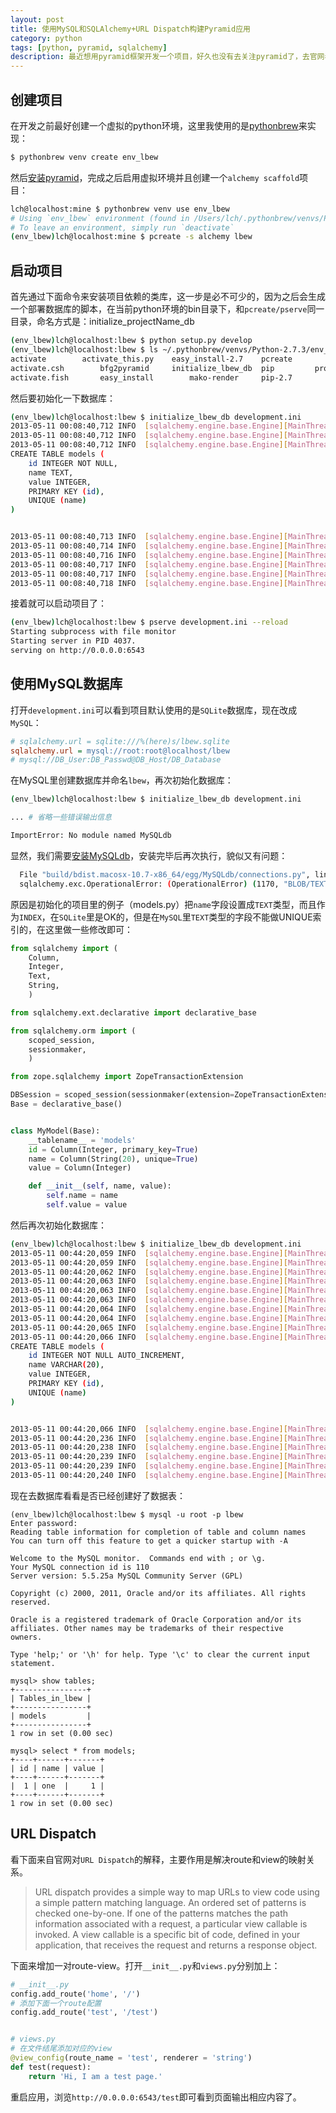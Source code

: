 ```yaml
---
layout: post
title: 使用MySQL和SQLAlchemy+URL Dispatch构建Pyramid应用
category: python
tags: [python, pyramid, sqlalchemy]
description: 最近想用pyramid框架开发一个项目，好久也没有去关注pyramid了，去官网看一下已经更新到1.4版本。刚好前几天有网友问我相关问题，就来亲自做一下。
---
```


## 创建项目

在开发之前最好创建一个虚拟的python环境，这里我使用的是[pythonbrew][pythonbrew]来实现：

```bash
$ pythonbrew venv create env_lbew
```

然后[安装pyramid][install pyramid]，完成之后启用虚拟环境并且创建一个`alchemy scaffold`项目：

```bash
lch@localhost:mine $ pythonbrew venv use env_lbew
# Using `env_lbew` environment (found in /Users/lch/.pythonbrew/venvs/Python-2.7.3)
# To leave an environment, simply run `deactivate`
(env_lbew)lch@localhost:mine $ pcreate -s alchemy lbew
```

[pythonbrew]: http://luchanghong.com/python/2012/07/22/switch-your-python-env-with-using-pythonbrew.html "switch your python env with using pythonbrew"
[install pyramid]: http://luchanghong.com/python/2012/04/07/install-pyramid-and-run-a-sample-hello-world.html "安装pyramid并运行一个hello world"

## 启动项目

首先通过下面命令来安装项目依赖的类库，这一步是必不可少的，因为之后会生成一个部署数据库的脚本，在当前python环境的bin目录下，和`pcreate/pserve`同一目录，命名方式是：initialize_projectName_db

```bash
(env_lbew)lch@localhost:lbew $ python setup.py develop
(env_lbew)lch@localhost:lbew $ ls ~/.pythonbrew/venvs/Python-2.7.3/env_lbew/bin
activate        activate_this.py    easy_install-2.7    pcreate         prequest        pshell          pygmentize
activate.csh        bfg2pyramid     initialize_lbew_db  pip         proutes         ptweens         python
activate.fish       easy_install        mako-render     pip-2.7         pserve          pviews
```

然后要初始化一下数据库：

```bash
(env_lbew)lch@localhost:lbew $ initialize_lbew_db development.ini
2013-05-11 00:08:40,712 INFO  [sqlalchemy.engine.base.Engine][MainThread] PRAGMA table_info("models")
2013-05-11 00:08:40,712 INFO  [sqlalchemy.engine.base.Engine][MainThread] ()
2013-05-11 00:08:40,712 INFO  [sqlalchemy.engine.base.Engine][MainThread]
CREATE TABLE models (
    id INTEGER NOT NULL,
    name TEXT,
    value INTEGER,
    PRIMARY KEY (id),
    UNIQUE (name)
)


2013-05-11 00:08:40,713 INFO  [sqlalchemy.engine.base.Engine][MainThread] ()
2013-05-11 00:08:40,714 INFO  [sqlalchemy.engine.base.Engine][MainThread] COMMIT
2013-05-11 00:08:40,716 INFO  [sqlalchemy.engine.base.Engine][MainThread] BEGIN (implicit)
2013-05-11 00:08:40,717 INFO  [sqlalchemy.engine.base.Engine][MainThread] INSERT INTO models (name, value) VALUES (?, ?)
2013-05-11 00:08:40,717 INFO  [sqlalchemy.engine.base.Engine][MainThread] ('one', 1)
2013-05-11 00:08:40,718 INFO  [sqlalchemy.engine.base.Engine][MainThread] COMMIT
```

接着就可以启动项目了：

```bash
(env_lbew)lch@localhost:lbew $ pserve development.ini --reload
Starting subprocess with file monitor
Starting server in PID 4037.
serving on http://0.0.0.0:6543
```

## 使用MySQL数据库

打开`development.ini`可以看到项目默认使用的是`SQLite`数据库，现在改成`MySQL`：

```ini
# sqlalchemy.url = sqlite:///%(here)s/lbew.sqlite
sqlalchemy.url = mysql://root:root@localhost/lbew
# mysql://DB_User:DB_Passwd@DB_Host/DB_Database
```

在MySQL里创建数据库并命名`lbew`，再次初始化数据库：

```bash
(env_lbew)lch@localhost:lbew $ initialize_lbew_db development.ini

... # 省略一些错误输出信息

ImportError: No module named MySQLdb
```

显然，我们需要[安装MySQLdb][install MySQLdb]，安装完毕后再次执行，貌似又有问题：

```bash
  File "build/bdist.macosx-10.7-x86_64/egg/MySQLdb/connections.py", line 36, in defaulterrorhandler
  sqlalchemy.exc.OperationalError: (OperationalError) (1170, "BLOB/TEXT column 'name' used in key specification without a key length") '\nCREATE TABLE models (\n\tid INTEGER NOT NULL AUTO_INCREMENT, \n\tname TEXT, \n\tvalue INTEGER, \n\tPRIMARY KEY (id), \n\tUNIQUE (name)\n)\n\n' ()
```

[install MySQLdb]: http://luchanghong.com/database/2012/07/22/install-mysqldb-package-with-mac.html "Mac下安装MySQLdb"

原因是初始化的项目里的例子（models.py）把`name`字段设置成`TEXT`类型，而且作为`INDEX`，在`SQLite`里是OK的，但是在`MySQL`里`TEXT`类型的字段不能做UNIQUE索引的，在这里做一些修改即可：

```python
from sqlalchemy import (
    Column,
    Integer,
    Text,
    String,
    )

from sqlalchemy.ext.declarative import declarative_base

from sqlalchemy.orm import (
    scoped_session,
    sessionmaker,
    )

from zope.sqlalchemy import ZopeTransactionExtension

DBSession = scoped_session(sessionmaker(extension=ZopeTransactionExtension()))
Base = declarative_base()


class MyModel(Base):
    __tablename__ = 'models'
    id = Column(Integer, primary_key=True)
    name = Column(String(20), unique=True)
    value = Column(Integer)

    def __init__(self, name, value):
        self.name = name
        self.value = value
```

然后再次初始化数据库：

```bash
(env_lbew)lch@localhost:lbew $ initialize_lbew_db development.ini
2013-05-11 00:44:20,059 INFO  [sqlalchemy.engine.base.Engine][MainThread] SELECT DATABASE()
2013-05-11 00:44:20,059 INFO  [sqlalchemy.engine.base.Engine][MainThread] ()
2013-05-11 00:44:20,062 INFO  [sqlalchemy.engine.base.Engine][MainThread] SHOW VARIABLES LIKE 'character_set%%'
2013-05-11 00:44:20,063 INFO  [sqlalchemy.engine.base.Engine][MainThread] ()
2013-05-11 00:44:20,063 INFO  [sqlalchemy.engine.base.Engine][MainThread] SHOW VARIABLES LIKE 'sql_mode'
2013-05-11 00:44:20,063 INFO  [sqlalchemy.engine.base.Engine][MainThread] ()
2013-05-11 00:44:20,064 INFO  [sqlalchemy.engine.base.Engine][MainThread] DESCRIBE `models`
2013-05-11 00:44:20,064 INFO  [sqlalchemy.engine.base.Engine][MainThread] ()
2013-05-11 00:44:20,065 INFO  [sqlalchemy.engine.base.Engine][MainThread] ROLLBACK
2013-05-11 00:44:20,066 INFO  [sqlalchemy.engine.base.Engine][MainThread]
CREATE TABLE models (
    id INTEGER NOT NULL AUTO_INCREMENT,
    name VARCHAR(20),
    value INTEGER,
    PRIMARY KEY (id),
    UNIQUE (name)
)


2013-05-11 00:44:20,066 INFO  [sqlalchemy.engine.base.Engine][MainThread] ()
2013-05-11 00:44:20,236 INFO  [sqlalchemy.engine.base.Engine][MainThread] COMMIT
2013-05-11 00:44:20,238 INFO  [sqlalchemy.engine.base.Engine][MainThread] BEGIN (implicit)
2013-05-11 00:44:20,239 INFO  [sqlalchemy.engine.base.Engine][MainThread] INSERT INTO models (name, value) VALUES (%s, %s)
2013-05-11 00:44:20,239 INFO  [sqlalchemy.engine.base.Engine][MainThread] ('one', 1)
2013-05-11 00:44:20,240 INFO  [sqlalchemy.engine.base.Engine][MainThread] COMMIT
```

现在去数据库看看是否已经创建好了数据表：

```mysql
(env_lbew)lch@localhost:lbew $ mysql -u root -p lbew
Enter password:
Reading table information for completion of table and column names
You can turn off this feature to get a quicker startup with -A

Welcome to the MySQL monitor.  Commands end with ; or \g.
Your MySQL connection id is 110
Server version: 5.5.25a MySQL Community Server (GPL)

Copyright (c) 2000, 2011, Oracle and/or its affiliates. All rights reserved.

Oracle is a registered trademark of Oracle Corporation and/or its
affiliates. Other names may be trademarks of their respective
owners.

Type 'help;' or '\h' for help. Type '\c' to clear the current input statement.

mysql> show tables;
+----------------+
| Tables_in_lbew |
+----------------+
| models         |
+----------------+
1 row in set (0.00 sec)

mysql> select * from models;
+----+------+-------+
| id | name | value |
+----+------+-------+
|  1 | one  |     1 |
+----+------+-------+
1 row in set (0.00 sec)
```

## URL Dispatch

看下面来自官网对`URL Dispatch`的解释，主要作用是解决route和view的映射关系。

> URL dispatch provides a simple way to map URLs to view code using a simple pattern matching language. An ordered set of patterns is checked one-by-one. If one of the patterns matches the path information associated with a request, a particular view callable is invoked. A view callable is a specific bit of code, defined in your application, that receives the request and returns a response object.

下面来增加一对route-view。打开`__init__.py`和`views.py`分别加上：

```python
# __init__.py
config.add_route('home', '/')
# 添加下面一个route配置
config.add_route('test', '/test')


# views.py
# 在文件结尾添加对应的view
@view_config(route_name = 'test', renderer = 'string')
def test(request):
    return 'Hi, I am a test page.'
```

重启应用，浏览`http://0.0.0.0:6543/test`即可看到页面输出相应内容了。
